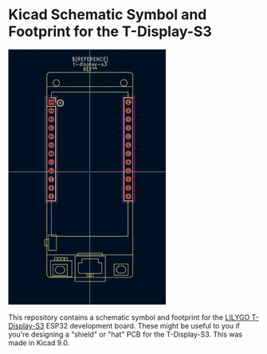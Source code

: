 # Kicad Schematic Symbol and Footprint for the T-Display-S3

![t-display-s3-footprint](t-display-fp-image.png)

This repository contains a schematic symbol and footprint for the [LILYGO T-Display-S3](https://lilygo.cc/products/t-display-s3?srsltid=AfmBOoqkTxyjbl_XtiVcY_CcfGRxfTgQOD-fBYJJ8vYBRWv3ooJXRyuM) ESP32 development board. These might be useful to you if you're designing a "shield" or "hat" PCB for the T-Display-S3. This was made in Kicad 9.0.

